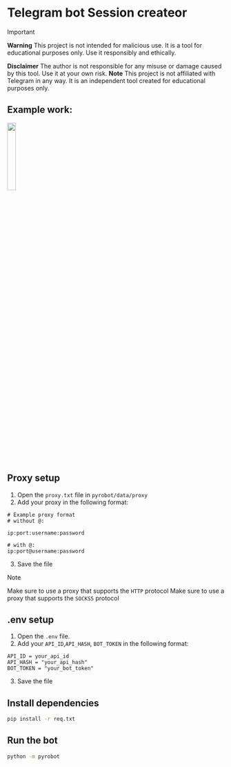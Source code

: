 # Telegram bot Session createor

> [!IMPORTANT]
> **Warning**
> This project is not intended for malicious use. It is a tool for educational purposes only. Use it responsibly and ethically.
>
> **Disclaimer**
> The author is not responsible for any misuse or damage caused by this tool. Use it at your own risk.
> **Note**
> This project is not affiliated with Telegram in any way. It is an independent tool created for educational purposes only.

## Example work:
<img src='https://github.com/NoNFake/tg_bot_session_creator/blob/main/example/example_work.png' width=20%>


## Proxy setup
1. Open the `proxy.txt` file in `pyrobot/data/proxy`
2. Add your proxy in the following format:
```
# Example proxy format
# without @:

ip:port:username:password

# with @:
ip:port@username:password
```
3. Save the file

> [!NOTE]
Make sure to use a proxy that supports the `HTTP` protocol
Make sure to use a proxy that supports the `SOCKS5` protocol

## .env setup
1. Open the `.env` file.
2. Add your `API_ID`,`API_HASH`, `BOT_TOKEN` in the following format:
```
API_ID = your_api_id
API_HASH = "your_api_hash"
BOT_TOKEN = "your_bot_token"
```

3. Save the file
## Install dependencies
```bash
pip install -r req.txt
```

## Run the bot
```bash
python -m pyrobot
```
